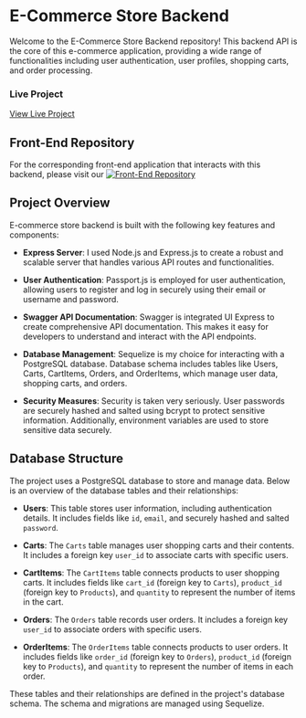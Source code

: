 # E-Commerce Store Backend

Welcome to the E-Commerce Store Backend repository! This backend API is the core of this e-commerce application, providing a wide range of functionalities including user authentication, user profiles, shopping carts, and order processing.

### Live Project
[View Live Project](https://www.shop.alerdo-ballabani.co.uk/) 

## Front-End Repository

For the corresponding front-end application that interacts with this backend, please visit our [![Front-End Repository](https://img.shields.io/badge/Front--End-Repository-blue)](https://github.com/Alerdo/e-store-front-end)


## Project Overview

E-commerce store backend is built with the following key features and components:

- **Express Server**: I used Node.js and Express.js to create a robust and scalable server that handles various API routes and functionalities.

- **User Authentication**: Passport.js is employed for user authentication, allowing users to register and log in securely using their email or username and password.

- **Swagger API Documentation**:  Swagger is integrated UI Express to create comprehensive API documentation. This makes it easy for developers to understand and interact with the API endpoints.

- **Database Management**: Sequelize is my choice for interacting with a PostgreSQL database. Database schema includes tables like Users, Carts, CartItems, Orders, and OrderItems, which manage user data, shopping carts, and orders.

- **Security Measures**: Security is taken very seriously. User passwords are securely hashed and salted using bcrypt to protect sensitive information. Additionally, environment variables are used to store sensitive data securely.

## Database Structure

The project uses a PostgreSQL database to store and manage data. Below is an overview of the database tables and their relationships:

- **Users**: This table stores user information, including authentication details. It includes fields like `id`, `email`, and securely hashed and salted `password`.

- **Carts**: The `Carts` table manages user shopping carts and their contents. It includes a foreign key `user_id` to associate carts with specific users.

- **CartItems**: The `CartItems` table connects products to user shopping carts. It includes fields like `cart_id` (foreign key to `Carts`), `product_id` (foreign key to `Products`), and `quantity` to represent the number of items in the cart.

- **Orders**: The `Orders` table records user orders. It includes a foreign key `user_id` to associate orders with specific users.

- **OrderItems**: The `OrderItems` table connects products to user orders. It includes fields like `order_id` (foreign key to `Orders`), `product_id` (foreign key to `Products`), and `quantity` to represent the number of items in each order.

These tables and their relationships are defined in the project's database schema. The schema and migrations are managed using Sequelize.




